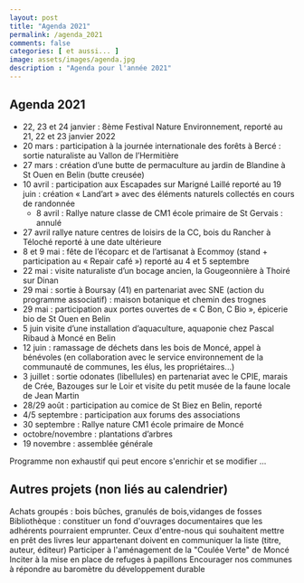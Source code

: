 ```yaml
---
layout: post
title: "Agenda 2021"
permalink: /agenda_2021
comments: false	
categories: [ et aussi... ]
image: assets/images/agenda.jpg
description : "Agenda pour l'année 2021"
---
```


## Agenda 2021

- 22, 23 et 24 janvier : 8ème Festival Nature Environnement, reporté au 21, 22 et 23 janvier 2022
- 20 mars : participation à la journée internationale des forêts à Bercé : sortie naturaliste au Vallon de l’Hermitière
- 27 mars : création d’une butte de permaculture au jardin de Blandine à St Ouen en Belin (butte creusée)
- 10 avril : participation aux Escapades sur Marigné Laillé reporté au 19 juin : création « Land’art » avec des éléments naturels collectés en cours de randonnée
  - 8 avril : Rallye nature classe de CM1 école primaire de St Gervais : annulé
- 27 avril rallye nature centres de loisirs de la CC, bois du Rancher à Téloché reporté à une date ultérieure
- 8 et 9 mai : fête de l’écoparc et de l’artisanat à Ecommoy (stand + participation au « Repair café ») reporté au 4 et 5 septembre
- 22 mai : visite naturaliste d’un bocage ancien, la Gougeonnière à Thoiré sur Dinan
- 29 mai : sortie à Boursay (41) en partenariat avec SNE (action du programme associatif) : maison botanique et chemin des trognes
- 29 mai : participation aux portes ouvertes de « C Bon, C Bio », épicerie bio de St Ouen en Belin
- 5 juin visite d’une installation d’aquaculture, aquaponie chez Pascal Ribaud à Moncé en Belin
- 12 juin : ramassage de déchets dans les bois de Moncé, appel à bénévoles (en collaboration avec le service environnement de la communauté de communes, les élus, les propriétaires...)
- 3 juillet : sortie odonates (libellules) en partenariat avec le CPIE, marais de Crée, Bazouges sur le Loir et visite du petit musée de la faune locale de Jean Martin
- 28/29 août : participation au comice de St Biez en Belin, reporté
- 4/5 septembre : participation aux forums des associations
- 30 septembre : Rallye nature CM1 école primaire de Moncé
- octobre/novembre : plantations d’arbres
- 19 novembre : assemblée générale

Programme non exhaustif qui peut encore s'enrichir et se modifier ...


## Autres projets (non liés au calendrier)

Achats groupés : bois bûches, granulés de bois,vidanges de fosses
Bibliothèque : constituer un fond d'ouvrages documentaires que les adhérents pourraient emprunter. Ceux d'entre-nous qui souhaitent mettre en prêt des livres leur appartenant doivent en communiquer la liste (titre, auteur, éditeur)
Participer à l'aménagement de la "Coulée Verte" de Moncé
Inciter à la mise en place de refuges à papillons
Encourager nos communes à répondre au baromètre du développement durable

